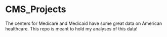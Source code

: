 # CMS_Projects
The centers for Medicare and Medicaid have some great data on American healthcare. This repo is meant to hold my analyses of this data!
